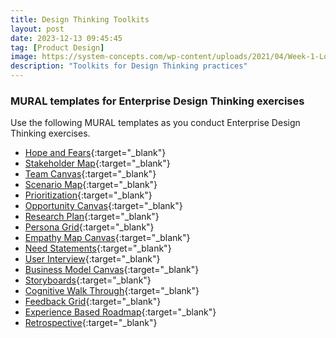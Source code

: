 ```yaml
---
title: Design Thinking Toolkits
layout: post
date: 2023-12-13 09:45:45
tag: [Product Design]
image: https://system-concepts.com/wp-content/uploads/2021/04/Week-1-Loop-image.png
description: "Toolkits for Design Thinking practices"
---
```


### MURAL templates for Enterprise Design Thinking exercises

Use the following MURAL templates as you conduct Enterprise Design Thinking exercises.

- [Hope and Fears](https://app.mural.co/template/60a78ed6-aa67-441e-b4a5-ce652ab9e913/817e9389-6650-441e-ba02-87914b47bd56){:target="_blank"}
- [Stakeholder Map](https://app.mural.co/template/7244a026-685d-4b9b-9ef6-0fbd5f8c0ef9/38a95111-ea42-438a-ba4e-96abb1c4ef94){:target="_blank"}
- [Team Canvas](https://mural.co/framework/team-canvas){:target="_blank"}
- [Scenario Map](https://app.mural.co/template/0ae195bc-111b-4e22-8eb6-c628b1fe8760/93df9435-ad8d-4117-9654-35b2ed542d13){:target="_blank"}
- [Prioritization](https://app.mural.co/template/cc0f05c8-fbd4-46ac-a6ff-be4b11444e4d/e32a6312-4c81-4196-8977-95a6dedda64b){:target="_blank"}
- [Opportunity Canvas](https://app.mural.co/template/68ad63e8-0a69-4b68-ab23-ab8ea6e9f6d1/ed0bb724-b55f-4aa4-b3f7-9935124a7ff4){:target="_blank"}
- [Research Plan](https://app.mural.co/template/f1648e92-e4c8-4008-a18e-6e965926670a/3a37128d-36be-4b69-9ea0-88345e5060ab){:target="_blank"}
- [Persona Grid](https://app.mural.co/template/32bea3f7-53d4-417b-9423-153539534fe6/f9fd8019-dd92-4afa-8adf-5ab522233161){:target="_blank"}
- [Empathy Map Canvas](https://app.mural.co/template/e039541c-944d-4d99-8cdb-74979fd2f7c8/ce11b718-75c3-4501-b058-0c8604d0124b){:target="_blank"}
- [Need Statements](https://app.mural.co/template/091208be-7e62-4f6e-abd3-fdfad756ef0c/d01a9ed0-c180-4cdf-8f8c-661a5c394432){:target="_blank"}
- [User Interview](https://app.mural.co/template/1fab15f5-075c-4a13-acbe-692e6e8c9df8/251da3c2-c93a-4ade-b964-2b9b598c352c){:target="_blank"}
- [Business Model Canvas](https://app.mural.co/template/31c78927-99fc-4448-8d89-c12493b8fe53/8509eaff-fb9f-4937-a303-58f4325598d5){:target="_blank"}
- [Storyboards](https://app.mural.co/template/0649c8f6-1e48-4b80-b550-812515942a20/38b62818-79d4-48ce-ba45-1186b83438e2){:target="_blank"}
- [Cognitive Walk Through](https://app.mural.co/template/ed94a576-f4a2-4312-83e0-790f332714b4/f0b65cdd-f100-487a-9fd0-00265494553e){:target="_blank"}
- [Feedback Grid](https://app.mural.co/template/f6d834da-6d63-478d-8431-0f44c4fb3dfe/4fd168bd-54cf-44df-82ee-b9c9e5c15068){:target="_blank"}
- [Experience Based Roadmap](https://app.mural.co/template/25247eef-592f-4708-85bb-51a6edc9bd02/74e7dc37-94ad-4231-8ce7-86a07b5094eb){:target="_blank"}
- [Retrospective](https://app.mural.co/template/1d88bfa9-c013-4efe-947a-1f4eea0f4a5a/47709719-72cf-40d3-9b36-2bdb8d778aa3){:target="_blank"}